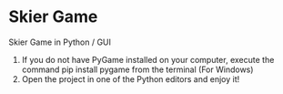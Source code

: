 # Skier Game
 Skier Game in Python / GUI

1. If you do not have PyGame installed on your computer, execute the command pip install pygame from the terminal (For Windows)
2. Open the project in one of the Python editors and enjoy it!
